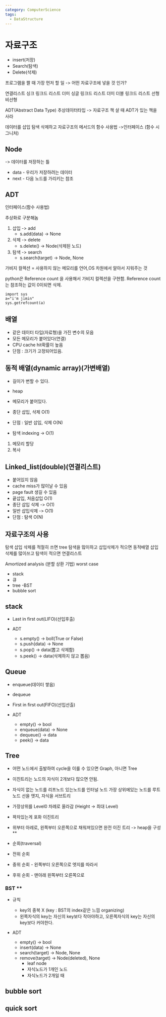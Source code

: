 ```yaml
---
category: ComputerScience
tags:
  - DataStructure
---
```


# 자료구조

- insert(저장)
- Search(탐색)
- Delete(삭제)

프로그램을 짤 때 가장 먼저 할 일 -> 어떤 자료구조에 넣을 것 인가?

연결리스트
싱크 링크드 리스트
더미 싱글 링크드 리스트
더미 더블 링크드 리스트
선형 비선형

ADT(Abstract Data Type) 추상데이터타입
-> 자료구조 책 살 때 ADT가 있는 책을 사라

데이터를 삽입 탐색 삭제하고 자료구조의 메서드의 함수 사용법
->인터페이스 (함수 시그니처)

## Node

-> 데이터를 저장하는 틀

- data - 우리가 저장하려는 데이터
- next - 다음 노드를 가리키는 참조

## ADT

인터페이스(함수 사용법)

추상화로 구분해놈

1. 삽입 -> add
    - s.add(data) -> None
2. 삭제 -> delete
    - s.delete() -> Node(삭제된 노드)
3. 탐색 -> search
    - s.search(target) -> Node, None

가비지 컬렉션 = 사용하지 않는 메모리를 언어,OS 차원에서 알아서 지워주는 것

python은 Reference count 을 사용해서 가비지 컬렉션을 구현함.
Reference count는 참조하는 값이 0이되면 삭제.

```
import sys
a="i'm jimin"
sys.getrefcount(a)
```

## 배열

- 같은 데이터 타입(자료형)을 가진 변수의 모음
- 모든 메모리가 붙어있다(연결)
- CPU cache hit확률이 높음
- 단점 : 크기가 고정되어있음.

## 동적 배열(dynamic array)(가변배열)

- 길이가 변할 수 있다.
- heap
- 메모리가 붙어있다.

- 종단 삽입, 삭제 O(1)
- 단점 : 일반 삽입, 삭제 O(N)
- 탐색 indexing -> O(1)

1. 메모리 할당
2. 복사

## Linked_list(double)(연결리스트)

- 붙어있지 않음
- cache miss가 많이날 수 있음
- page fault 생길 수 있음
- 끝삽입, 처음삽입 O(1)
- 종단 삽입 삭제 -> O(1)
- 일반 삽입삭제 -> O(1)
- 단점 : 탐색 O(N)

## 자료구조의 사용

탐색 삽입 삭제를 적절히 쓰면 tree
탐색을 많이하고 삽입삭제가 적으면 동적배열
삽입 삭제를 많이쓰고 탐색이 적으면 연결리스트

Amortized analysis (분할 상환 기법)
worst case

- stack
- 큐
- tree -BST
- bubble sort

## stack

- Last in first out(LIFO)(선입후출)

- ADT
  - s.empty() -> boll(True or False)
  - s.push(data) -> None
  - s.pop() -> data(뽑고 삭제함)
  - s.peek() -> data(삭제하지 않고 뽑음)

## Queue

- enqueue(데이터 쌓음)
- dequeue

- First in first out(FIFO)(선입선출)

- ADT
  - empty() -> bool
  - enqueue(data) -> None
  - dequeue() -> data
  - peek() -> data

## Tree

- 어떤 노드에서 출발하여 cycle을 이룰 수 있으면 Graph, 아니면 Tree

- 이진트리는 노드의 자식이 2개보다 많으면 안됨.
- 자식이 없는 노드를 리프노드 있는노드를 인터널 노드 가장 상위에있는 노드를 루트 노드 선을 엣지, 자식을 서브트리 

- 가장상위를 Level0 차례로 올라감 (Height -> 최대 Level)
- 꽉차있는게 포화 이진트리
- 위부터 아레로, 왼쪽부터 오른쪽으로 채워져있으면 완전 이진 트리 -> heap을 구성 **

- 순회(traversal)
- 전위 순회
- 중위 순회 - 왼쪽부터 오른쪽으로 엣지를 따라서
- 후위 순회 - 맨아래 왼쪽부터 오른쪽으로

### BST **

- 규칙
  - key의 중복 X (key : BST의 index같은 느낌 organizing)
  - 왼쪽자식의 key는 자신의 key보다 작아야하고, 오른쪽자식의 key는 자신의 key보다 커야한다.

- ADT
  - empty() -> bool
  - insert(data) -> None
  - search(target) -> Node, None
  - remove(target) -> Node(deleted), None
    - leaf node
    - 자식노드가 1개인 노드
    - 자식노드가 2개일 때

## bubble sort

## quick sort


